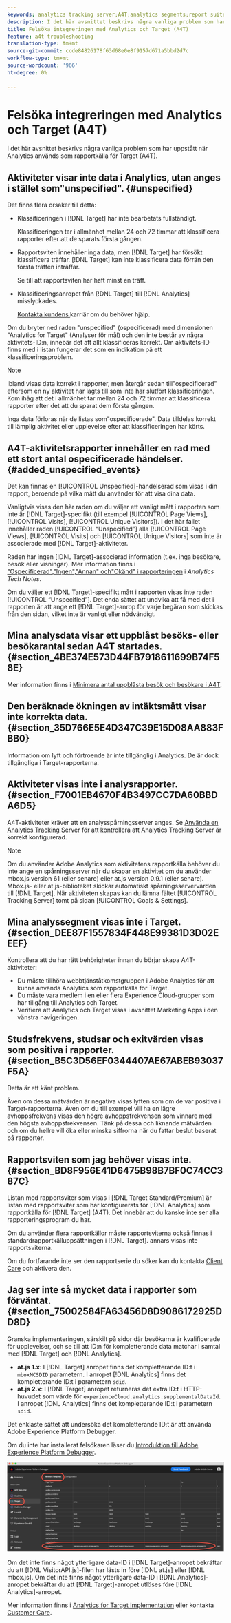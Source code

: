 ```yaml
---
keywords: analytics tracking server;A4T;analytics segments;report suites;incorrect data;orphaned;sdid;VisitorAPI.js;mboxMCSDID;phantom;unspecified
description: I det här avsnittet beskrivs några vanliga problem som har uppstått när Analytics används som rapportkälla för Target (A4T).
title: Felsöka integreringen med Analytics och Target (A4T)
feature: a4t troubleshooting
translation-type: tm+mt
source-git-commit: ccde84826178f63d68e0e8f9157d671a5bbd2d7c
workflow-type: tm+mt
source-wordcount: '966'
ht-degree: 0%

---
```



# Felsöka integreringen med Analytics och Target (A4T)

I det här avsnittet beskrivs några vanliga problem som har uppstått när Analytics används som rapportkälla för Target (A4T).

## Aktiviteter visar inte data i Analytics, utan anges i stället som&quot;unspecified&quot;. {#unspecified}

Det finns flera orsaker till detta:

* Klassificeringen i [!DNL Target] har inte bearbetats fullständigt.

   Klassificeringen tar i allmänhet mellan 24 och 72 timmar att klassificera rapporter efter att de sparats första gången.

* Rapportsviten innehåller inga data, men [!DNL Target] har försökt klassificera träffar. [!DNL Target] kan inte klassificera data förrän den första träffen inträffar.

   Se till att rapportsviten har haft minst en träff.

* Klassificeringsanropet från [!DNL Target] till [!DNL Analytics] misslyckades.

   [Kontakta kundens ](/help/cmp-resources-and-contact-information.md#reference_ACA3391A00EF467B87930A450050077C) karriär om du behöver hjälp.

Om du bryter ned raden &quot;unspecified&quot; (ospecificerad) med dimensionen &quot;Analytics for Target&quot; (Analyser för mål) och den inte består av några aktivitets-ID:n, innebär det att allt klassificeras korrekt.  Om aktivitets-ID finns med i listan fungerar det som en indikation på ett klassificeringsproblem.

>[!NOTE]
>
>Ibland visas data korrekt i rapporter, men återgår sedan till&quot;ospecificerad&quot; eftersom en ny aktivitet har lagts till som inte har slutfört klassificeringen. Kom ihåg att det i allmänhet tar mellan 24 och 72 timmar att klassificera rapporter efter det att du sparat dem första gången.
>
>Inga data förloras när de listas som&quot;ospecificerade&quot;. Data tilldelas korrekt till lämplig aktivitet eller upplevelse efter att klassificeringen har körts.

## A4T-aktivitetsrapporter innehåller en rad med ett stort antal ospecificerade händelser. {#added_unspecified_events}

Det kan finnas en [!UICONTROL Unspecified]-händelserad som visas i din rapport, beroende på vilka mått du använder för att visa dina data.

Vanligtvis visas den här raden om du väljer ett vanligt mått i rapporten som inte är [!DNL Target]-specifikt (till exempel [!UICONTROL Page Views], [!UICONTROL Visits], [!UICONTROL Unique Visitors]). I det här fallet innehåller raden [!UICONTROL “Unspecified”] alla [!UICONTROL Page Views], [!UICONTROL Visits] och [!UICONTROL Unique Visitors] som inte är associerade med [!DNL Target]-aktiviteter.

Raden har ingen [!DNL Target]-associerad information (t.ex. inga besökare, besök eller visningar). Mer information finns i [&quot;Ospecificerad&quot;,&quot;Ingen&quot;,&quot;Annan&quot; och&quot;Okänd&quot; i rapporteringen](https://experienceleague.adobe.com/docs/analytics/technotes/unspecified.html?lang=en) i *Analytics Tech Notes*.

Om du väljer ett [!DNL Target]-specifikt mått i rapporten visas inte raden [!UICONTROL “Unspecified”]. Det enda sättet att undvika att få med det i rapporten är att ange ett [!DNL Target]-anrop för varje begäran som skickas från den sidan, vilket inte är vanligt eller nödvändigt.

## Mina analysdata visar ett uppblåst besöks- eller besökarantal sedan A4T startades. {#section_4BE374E573D44FB7918611699B74F58E}

Mer information finns i [Minimera antal uppblåsta besök och besökare i A4T](/help/c-integrating-target-with-mac/a4t/c-a4t-troubleshooting/minimizing-inflated-visit-and-visitor-counts-a4t.md#concept_A515C2DE126E44B6AD97754C2C6D5235).

## Den beräknade ökningen av intäktsmått visar inte korrekta data. {#section_35D766E5E4D347C39E15D08AA883FBB0}

Information om lyft och förtroende är inte tillgänglig i Analytics. De är dock tillgängliga i Target-rapporterna.

## Aktiviteter visas inte i analysrapporter. {#section_F7001EB4670F4B3497CC7DA60BBDA6D5}

A4T-aktiviteter kräver att en analysspårningsserver anges. Se [Använda en Analytics Tracking Server](/help/c-integrating-target-with-mac/a4t/analytics-tracking-server.md#task_72077BA7E93C4A65A715A18F32228823) för att kontrollera att Analytics Tracking Server är korrekt konfigurerad.

>[!NOTE]
>
>Om du använder Adobe Analytics som aktivitetens rapportkälla behöver du inte ange en spårningsserver när du skapar en aktivitet om du använder mbox.js version 61 (eller senare) eller at.js version 0.9.1 (eller senare). Mbox.js- eller at.js-biblioteket skickar automatiskt spårningsservervärden till [!DNL Target]. När aktiviteten skapas kan du lämna fältet [!UICONTROL Tracking Server] tomt på sidan [!UICONTROL Goals & Settings].

## Mina analyssegment visas inte i Target. {#section_DEE87F1557834F448E99381D3D02EEEF}

Kontrollera att du har rätt behörigheter innan du börjar skapa A4T-aktiviteter:

* Du måste tillhöra webbtjänståtkomstgruppen i Adobe Analytics för att kunna använda Analytics som rapportkälla för Target.
* Du måste vara medlem i en eller flera Experience Cloud-grupper som har tillgång till Analytics och Target.
* Verifiera att Analytics och Target visas i avsnittet Marketing Apps i den vänstra navigeringen.

## Studsfrekvens, studsar och exitvärden visas som positiva i rapporter. {#section_B5C3D56EF0344407AE67ABEB93037F5A}

Detta är ett känt problem.

Även om dessa mätvärden är negativa visas lyften som om de var positiva i Target-rapporterna. Även om du till exempel vill ha en lägre avhoppsfrekvens visas den högre avhoppsfrekvensen som vinnare med den högsta avhoppsfrekvensen. Tänk på dessa och liknande mätvärden och om du hellre vill öka eller minska siffrorna när du fattar beslut baserat på rapporter.

## Rapportsviten som jag behöver visas inte. {#section_BD8F956E41D6475B98B7BF0C74CC387C}

Listan med rapportsviter som visas i [!DNL Target Standard/Premium] är listan med rapportsviter som har konfigurerats för [!DNL Analytics] som rapportkälla för [!DNL Target] (A4T). Det innebär att du kanske inte ser alla rapporteringsprogram du har.

Om du använder flera rapportkällor måste rapportsviterna också finnas i standardrapportkälluppsättningen i [!DNL Target]. annars visas inte rapportsviterna.

Om du fortfarande inte ser den rapportserie du söker kan du kontakta [Client Care](/help/cmp-resources-and-contact-information.md#reference_ACA3391A00EF467B87930A450050077C) och aktivera den.

## Jag ser inte så mycket data i rapporter som förväntat. {#section_75002584FA63456D8D9086172925DD8D}

Granska implementeringen, särskilt på sidor där besökarna är kvalificerade för upplevelser, och se till att ID:n för kompletterande data matchar i samtal med [!DNL Target] och [!DNL Analytics].

* **at.js 1.x**: I  [!DNL Target] anropet finns det kompletterande ID:t i  `mboxMCSDID` parametern. I anropet [!DNL Analytics] finns det kompletterande ID:t i parametern `sdid`.
* **at.js 2.x**: I  [!DNL Target] anropet returneras det extra ID:t i HTTP-huvudet som värde för  `experienceCloud.analytics.supplementalDataId`. I anropet [!DNL Analytics] finns det kompletterande ID:t i parametern `sdid`.

Det enklaste sättet att undersöka det kompletterande ID:t är att använda Adobe Experience Platform Debugger.

Om du inte har installerat felsökaren läser du [Introduktion till Adobe Experience Platform Debugger](https://experienceleague.adobe.com/docs/platform-learn/tutorials/data-ingestion/web-sdk/introduction-to-the-experience-platform-debugger.html).

![Felsökning](/help/c-integrating-target-with-mac/a4t/assets/debugger.png)

Om det inte finns något ytterligare data-ID i [!DNL Target]-anropet bekräftar du att [!DNL VisitorAPI.js]-filen har lästs in före [!DNL at.js] eller [!DNL mbox.js]. Om det inte finns något ytterligare data-ID i [!DNL Analytics]-anropet bekräftar du att [!DNL Target]-anropet utlöses före [!DNL Analytics]-anropet.

Mer information finns i [Analytics for Target Implementation](/help/c-integrating-target-with-mac/a4t/a4timplementation.md#concept_CE78750AC2A4487D8ACD9369B3EAC85A) eller kontakta [Customer Care](/help/cmp-resources-and-contact-information.md#reference_ACA3391A00EF467B87930A450050077C).
